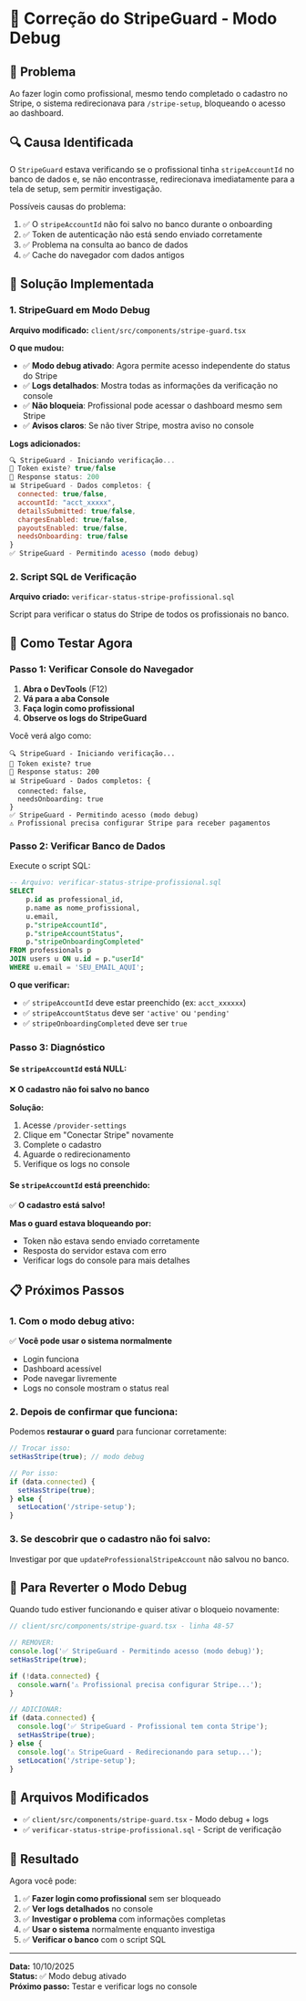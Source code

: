 # 🔧 Correção do StripeGuard - Modo Debug

## 🐛 Problema

Ao fazer login como profissional, mesmo tendo completado o cadastro no Stripe, o sistema redirecionava para `/stripe-setup`, bloqueando o acesso ao dashboard.

## 🔍 Causa Identificada

O `StripeGuard` estava verificando se o profissional tinha `stripeAccountId` no banco de dados e, se não encontrasse, redirecionava imediatamente para a tela de setup, sem permitir investigação.

Possíveis causas do problema:
1. ✅ O `stripeAccountId` não foi salvo no banco durante o onboarding
2. ✅ Token de autenticação não está sendo enviado corretamente
3. ✅ Problema na consulta ao banco de dados
4. ✅ Cache do navegador com dados antigos

## 🔧 Solução Implementada

### 1. StripeGuard em Modo Debug

**Arquivo modificado:** `client/src/components/stripe-guard.tsx`

**O que mudou:**
- ✅ **Modo debug ativado**: Agora permite acesso independente do status do Stripe
- ✅ **Logs detalhados**: Mostra todas as informações da verificação no console
- ✅ **Não bloqueia**: Profissional pode acessar o dashboard mesmo sem Stripe
- ✅ **Avisos claros**: Se não tiver Stripe, mostra aviso no console

**Logs adicionados:**
```javascript
🔍 StripeGuard - Iniciando verificação...
🔑 Token existe? true/false
📡 Response status: 200
📊 StripeGuard - Dados completos: {
  connected: true/false,
  accountId: "acct_xxxxx",
  detailsSubmitted: true/false,
  chargesEnabled: true/false,
  payoutsEnabled: true/false,
  needsOnboarding: true/false
}
✅ StripeGuard - Permitindo acesso (modo debug)
```

### 2. Script SQL de Verificação

**Arquivo criado:** `verificar-status-stripe-profissional.sql`

Script para verificar o status do Stripe de todos os profissionais no banco.

## 🧪 Como Testar Agora

### Passo 1: Verificar Console do Navegador

1. **Abra o DevTools** (F12)
2. **Vá para a aba Console**
3. **Faça login como profissional**
4. **Observe os logs do StripeGuard**

Você verá algo como:

```
🔍 StripeGuard - Iniciando verificação...
🔑 Token existe? true
📡 Response status: 200
📊 StripeGuard - Dados completos: {
  connected: false,
  needsOnboarding: true
}
✅ StripeGuard - Permitindo acesso (modo debug)
⚠️ Profissional precisa configurar Stripe para receber pagamentos
```

### Passo 2: Verificar Banco de Dados

Execute o script SQL:

```sql
-- Arquivo: verificar-status-stripe-profissional.sql
SELECT 
    p.id as professional_id,
    p.name as nome_profissional,
    u.email,
    p."stripeAccountId",
    p."stripeAccountStatus",
    p."stripeOnboardingCompleted"
FROM professionals p
JOIN users u ON u.id = p."userId"
WHERE u.email = 'SEU_EMAIL_AQUI';
```

**O que verificar:**
- ✅ `stripeAccountId` deve estar preenchido (ex: `acct_xxxxxx`)
- ✅ `stripeAccountStatus` deve ser `'active'` ou `'pending'`
- ✅ `stripeOnboardingCompleted` deve ser `true`

### Passo 3: Diagnóstico

#### Se `stripeAccountId` está NULL:
❌ **O cadastro não foi salvo no banco**

**Solução:**
1. Acesse `/provider-settings`
2. Clique em "Conectar Stripe" novamente
3. Complete o cadastro
4. Aguarde o redirecionamento
5. Verifique os logs no console

#### Se `stripeAccountId` está preenchido:
✅ **O cadastro está salvo!**

**Mas o guard estava bloqueando por:**
- Token não estava sendo enviado corretamente
- Resposta do servidor estava com erro
- Verificar logs do console para mais detalhes

## 📋 Próximos Passos

### 1. Com o modo debug ativo:

✅ **Você pode usar o sistema normalmente**
- Login funciona
- Dashboard acessível
- Pode navegar livremente
- Logs no console mostram o status real

### 2. Depois de confirmar que funciona:

Podemos **restaurar o guard** para funcionar corretamente:
```javascript
// Trocar isso:
setHasStripe(true); // modo debug

// Por isso:
if (data.connected) {
  setHasStripe(true);
} else {
  setLocation('/stripe-setup');
}
```

### 3. Se descobrir que o cadastro não foi salvo:

Investigar por que `updateProfessionalStripeAccount` não salvou no banco.

## 🔄 Para Reverter o Modo Debug

Quando tudo estiver funcionando e quiser ativar o bloqueio novamente:

```typescript
// client/src/components/stripe-guard.tsx - linha 48-57

// REMOVER:
console.log('✅ StripeGuard - Permitindo acesso (modo debug)');
setHasStripe(true);

if (!data.connected) {
  console.warn('⚠️ Profissional precisa configurar Stripe...');
}

// ADICIONAR:
if (data.connected) {
  console.log('✅ StripeGuard - Profissional tem conta Stripe');
  setHasStripe(true);
} else {
  console.log('⚠️ StripeGuard - Redirecionando para setup...');
  setLocation('/stripe-setup');
}
```

## 📝 Arquivos Modificados

- ✅ `client/src/components/stripe-guard.tsx` - Modo debug + logs
- ✅ `verificar-status-stripe-profissional.sql` - Script de verificação

## 🎯 Resultado

Agora você pode:
1. ✅ **Fazer login como profissional** sem ser bloqueado
2. ✅ **Ver logs detalhados** no console
3. ✅ **Investigar o problema** com informações completas
4. ✅ **Usar o sistema** normalmente enquanto investiga
5. ✅ **Verificar o banco** com o script SQL

---

**Data:** 10/10/2025  
**Status:** ✅ Modo debug ativado  
**Próximo passo:** Testar e verificar logs no console

